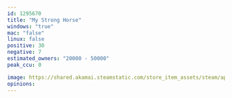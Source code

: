 ```yaml
---
id: 1295670
title: "My Strong Horse"
windows: "true"
mac: "false"
linux: false
positive: 30
negative: 7
estimated_owners: "20000 - 50000"
peak_ccu: 0

image: https://shared.akamai.steamstatic.com/store_item_assets/steam/apps/1295670/header.jpg?t=1591013540
opinions:
---
```

